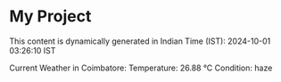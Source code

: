 # My Project

This content is dynamically generated in Indian Time (IST): 2024-10-01 03:26:10 IST


Current Weather in Coimbatore:
Temperature: 26.88 °C
Condition: haze

